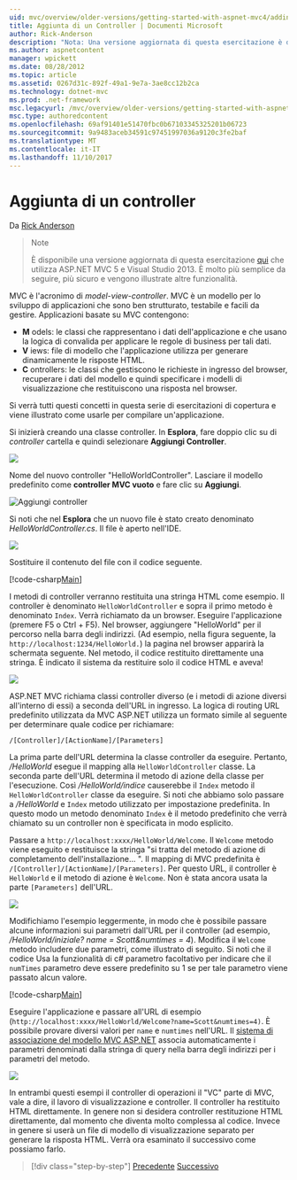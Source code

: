 ```yaml
---
uid: mvc/overview/older-versions/getting-started-with-aspnet-mvc4/adding-a-controller
title: Aggiunta di un Controller | Documenti Microsoft
author: Rick-Anderson
description: "Nota: Una versione aggiornata di questa esercitazione è disponibile qui che utilizza ASP.NET MVC 5 e Visual Studio 2013. È più sicuro, molto più semplice seguire e demo..."
ms.author: aspnetcontent
manager: wpickett
ms.date: 08/28/2012
ms.topic: article
ms.assetid: 0267d31c-892f-49a1-9e7a-3ae8cc12b2ca
ms.technology: dotnet-mvc
ms.prod: .net-framework
msc.legacyurl: /mvc/overview/older-versions/getting-started-with-aspnet-mvc4/adding-a-controller
msc.type: authoredcontent
ms.openlocfilehash: 69af91401e51470fbc0b67103345325201b06723
ms.sourcegitcommit: 9a9483aceb34591c97451997036a9120c3fe2baf
ms.translationtype: MT
ms.contentlocale: it-IT
ms.lasthandoff: 11/10/2017
---
```

<a name="adding-a-controller"></a>Aggiunta di un controller
====================
Da [Rick Anderson](https://github.com/Rick-Anderson)

> > [!NOTE]
> > È disponibile una versione aggiornata di questa esercitazione [qui](../../getting-started/introduction/getting-started.md) che utilizza ASP.NET MVC 5 e Visual Studio 2013. È molto più semplice da seguire, più sicuro e vengono illustrate altre funzionalità.


MVC è l'acronimo di *model-view-controller*. MVC è un modello per lo sviluppo di applicazioni che sono ben strutturato, testabile e facili da gestire. Applicazioni basate su MVC contengono:

- **M** odels: le classi che rappresentano i dati dell'applicazione e che usano la logica di convalida per applicare le regole di business per tali dati.
- **V** iews: file di modello che l'applicazione utilizza per generare dinamicamente le risposte HTML.
- **C** ontrollers: le classi che gestiscono le richieste in ingresso del browser, recuperare i dati del modello e quindi specificare i modelli di visualizzazione che restituiscono una risposta nel browser.

Si verrà tutti questi concetti in questa serie di esercitazioni di copertura e viene illustrato come usarle per compilare un'applicazione.

Si inizierà creando una classe controller. In **Esplora**, fare doppio clic su di *controller* cartella e quindi selezionare **Aggiungi Controller**.

![](adding-a-controller/_static/image1.png)

Nome del nuovo controller &quot;HelloWorldController&quot;. Lasciare il modello predefinito come **controller MVC vuoto** e fare clic su **Aggiungi**.

![Aggiungi controller](adding-a-controller/_static/image2.png)

Si noti che nel **Esplora** che un nuovo file è stato creato denominato *HelloWorldController.cs*. Il file è aperto nell'IDE.

![](adding-a-controller/_static/image3.png)

Sostituire il contenuto del file con il codice seguente.

[!code-csharp[Main](adding-a-controller/samples/sample1.cs)]

I metodi di controller verranno restituita una stringa HTML come esempio. Il controller è denominato `HelloWorldController` e sopra il primo metodo è denominato `Index`. Verrà richiamato da un browser. Eseguire l'applicazione (premere F5 o Ctrl + F5). Nel browser, aggiungere &quot;HelloWorld&quot; per il percorso nella barra degli indirizzi. (Ad esempio, nella figura seguente, la `http://localhost:1234/HelloWorld.`) la pagina nel browser apparirà la schermata seguente. Nel metodo, il codice restituito direttamente una stringa. È indicato il sistema da restituire solo il codice HTML e aveva!

![](adding-a-controller/_static/image4.png)

ASP.NET MVC richiama classi controller diverso (e i metodi di azione diversi all'interno di essi) a seconda dell'URL in ingresso. La logica di routing URL predefinito utilizzata da MVC ASP.NET utilizza un formato simile al seguente per determinare quale codice per richiamare:

`/[Controller]/[ActionName]/[Parameters]`

La prima parte dell'URL determina la classe controller da eseguire. Pertanto, */HelloWorld* esegue il mapping alla `HelloWorldController` classe. La seconda parte dell'URL determina il metodo di azione della classe per l'esecuzione. Così */HelloWorld/indice* causerebbe il `Index` metodo il `HelloWorldController` classe da eseguire. Si noti che abbiamo solo passare a */HelloWorld* e `Index` metodo utilizzato per impostazione predefinita. In questo modo un metodo denominato `Index` è il metodo predefinito che verrà chiamato su un controller non è specificata in modo esplicito.

Passare a `http://localhost:xxxx/HelloWorld/Welcome`. Il `Welcome` metodo viene eseguito e restituisce la stringa &quot;si tratta del metodo di azione di completamento dell'installazione... &quot;. Il mapping di MVC predefinita è `/[Controller]/[ActionName]/[Parameters]`. Per questo URL, il controller è `HelloWorld` e il metodo di azione è `Welcome`. Non è stata ancora usata la parte `[Parameters]` dell'URL.

![](adding-a-controller/_static/image5.png)

Modifichiamo l'esempio leggermente, in modo che è possibile passare alcune informazioni sui parametri dall'URL per il controller (ad esempio, */HelloWorld/iniziale? name = Scott&amp;numtimes = 4*). Modifica il `Welcome` metodo includere due parametri, come illustrato di seguito. Si noti che il codice Usa la funzionalità di c# parametro facoltativo per indicare che il `numTimes` parametro deve essere predefinito su 1 se per tale parametro viene passato alcun valore.

[!code-csharp[Main](adding-a-controller/samples/sample2.cs)]

Eseguire l'applicazione e passare all'URL di esempio (`http://localhost:xxxx/HelloWorld/Welcome?name=Scott&numtimes=4)`. È possibile provare diversi valori per `name` e `numtimes` nell'URL. Il [sistema di associazione del modello MVC ASP.NET](http://odetocode.com/Blogs/scott/archive/2009/04/27/6-tips-for-asp-net-mvc-model-binding.aspx) associa automaticamente i parametri denominati dalla stringa di query nella barra degli indirizzi per i parametri del metodo.

![](adding-a-controller/_static/image6.png)

In entrambi questi esempi il controller di operazioni il &quot;VC&quot; parte di MVC, vale a dire, il lavoro di visualizzazione e controller. Il controller ha restituito HTML direttamente. In genere non si desidera controller restituzione HTML direttamente, dal momento che diventa molto complessa al codice. Invece in genere si userà un file di modello di visualizzazione separato per generare la risposta HTML. Verrà ora esaminato il successivo come possiamo farlo.

>[!div class="step-by-step"]
[Precedente](intro-to-aspnet-mvc-4.md)
[Successivo](adding-a-view.md)
